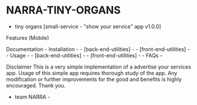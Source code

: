 # NARRA-TINY-ORGANS
- tiny organs [small-service - "show your service" app v1.0.0]

Features (Mobile)

Documentation
	- Installation -
		- [back-end-utilities] -
		- [front-end-utilities] -
	- Usage -
		- [back-end-utilities] -
		- [front-end-utilities] -
	- FAQs -	



Disclaimer
This is a very simple implementation of a advertise your services app. Usage of this simple app requires thorough study of the app.
Any modification or further improvements for the good and benefits is highly encouraged. Thank you.

- team NARRA -
